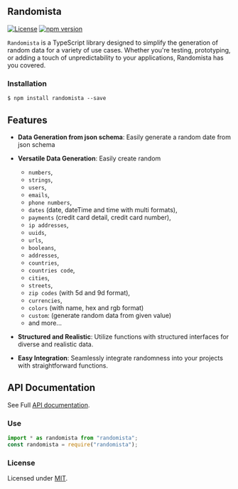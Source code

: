 ## Randomista
[![License](https://img.shields.io/badge/license-MIT-blue.svg)](LICENSE)  [![npm version](https://img.shields.io/badge/version-0.0.1-green.svg)](https://www.npmjs.com/package/randomista)

`Randomista` is a TypeScript library designed to simplify the generation of random data for a variety of use cases. Whether you're testing, prototyping, or adding a touch of unpredictability to your applications, Randomista has you covered.

### Installation
```
$ npm install randomista --save
```
## Features
- **Data Generation from json schema**: Easily generate a random date from json schema
- **Versatile Data Generation**: Easily create random 
  - `numbers`,
  - `strings`,
  - `users`,
  - `emails`,
  - `phone numbers`,
  - `dates` (date, dateTime and time with multi formats),
  - `payments` (credit card detail, credit card number),
  - `ip addresses`,
  - `uuids`,
  - `urls`,
  - `booleans`,
  - `addresses`,
  - `countries`,
  - `countries code`,
  - `cities`,
  - `streets`,
  - `zip codes` (with 5d and 9d format),
  - `currencies`,
  - `colors` (with name, hex and rgb format)
  - `custom`: (generate random data from given value)
  - and more...


- **Structured and Realistic**: Utilize functions with structured interfaces for diverse and realistic data.

- **Easy Integration**: Seamlessly integrate randomness into your projects with straightforward functions.
  
## API Documentation

See Full [API documentation](https://nabilsliti.github.io/randomista/).

### Use

```js
import * as randomista from "randomista";
const randomista = require("randomista");
```

### License
Licensed under [MIT](./LICENSE).